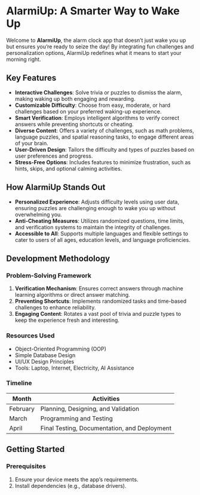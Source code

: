# AlarmiUp: A Smarter Way to Wake Up  

Welcome to **AlarmiUp**, the alarm clock app that doesn’t just wake you up but ensures you’re ready to seize the day! By integrating fun challenges and personalization options, AlarmiUp redefines what it means to start your morning right.  

## Key Features  

- **Interactive Challenges**: Solve trivia or puzzles to dismiss the alarm, making waking up both engaging and rewarding.  
- **Customizable Difficulty**: Choose from easy, moderate, or hard challenges based on your preferred waking-up experience.  
- **Smart Verification**: Employs intelligent algorithms to verify correct answers while preventing shortcuts or cheating.  
- **Diverse Content**: Offers a variety of challenges, such as math problems, language puzzles, and spatial reasoning tasks, to engage different areas of your brain.  
- **User-Driven Design**: Tailors the difficulty and types of puzzles based on user preferences and progress.  
- **Stress-Free Options**: Includes features to minimize frustration, such as hints, skips, and optional calming activities.  

## How AlarmiUp Stands Out  

- **Personalized Experience**: Adjusts difficulty levels using user data, ensuring puzzles are challenging enough to wake you up without overwhelming you.  
- **Anti-Cheating Measures**: Utilizes randomized questions, time limits, and verification systems to maintain the integrity of challenges.  
- **Accessible to All**: Supports multiple languages and flexible settings to cater to users of all ages, education levels, and language proficiencies.  

## Development Methodology  

### Problem-Solving Framework  
1. **Verification Mechanism**: Ensures correct answers through machine learning algorithms or direct answer matching.  
2. **Preventing Shortcuts**: Implements randomized tasks and time-based challenges to enhance reliability.  
3. **Engaging Content**: Rotates a vast pool of trivia and puzzle types to keep the experience fresh and interesting.  

### Resources Used  
- Object-Oriented Programming (OOP)  
- Simple Database Design  
- UI/UX Design Principles  
- Tools: Laptop, Internet, Electricity, AI Assistance  

### Timeline  

| Month  | Activities                                  |  
|--------|---------------------------------------------|  
| February | Planning, Designing, and Validation        |  
| March   | Programming and Testing                    |  
| April   | Final Testing, Documentation, and Deployment |  

## Getting Started  

### Prerequisites  
1. Ensure your device meets the app’s requirements.  
2. Install dependencies (e.g., database drivers).  

